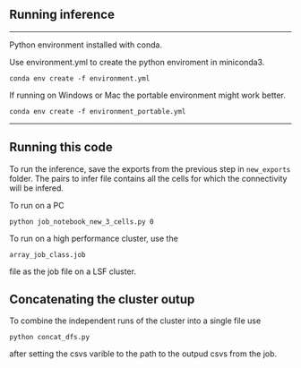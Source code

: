 ## Running inference 

---

Python environment installed with conda.

Use environment.yml to create the python enviroment in miniconda3. 

```
conda env create -f environment.yml
```

If running on Windows or Mac the portable environment might work better.

```
conda env create -f environment_portable.yml
```

---


## Running this code
To run the inference, save the exports from the previous step in ```new_exports``` folder. The pairs to infer file contains all the cells for which the connectivity will be infered.

To run on a PC
```
python job_notebook_new_3_cells.py 0
```

To run on a high performance cluster, use the 
```
array_job_class.job
```
file as the job file on a LSF cluster.

## Concatenating the cluster outup

To combine the independent runs of the cluster into a single file use 

```
python concat_dfs.py
```
after setting the csvs varible to the path to the outpud csvs from the job.